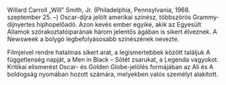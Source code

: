 Willard Carroll „Will” Smith, Jr. (Philadelphia, Pennsylvania, 1968. szeptember 25. –) Oscar-díjra jelölt amerikai színész, többszörös Grammy-díjnyertes hiphopelőadó. Azon kevés ember egyike, akik az Egyesült Államok szórakoztatóiparának három jelentős ágában is sikert élveznek. A Newsweek a bolygó legbefolyásosabb színészének nevezte.

Filmjeivel rendre hatalmas sikert arat, a legismertebbek között találjuk A függetlenség napját, a Men in Black – Sötét zsarukat, a Legenda vagyokot. Kritikai elismerést Oscar- és Golden Globe-jelölés formájában az Ali és A boldogság nyomában hozott számára, melyekben valós személyt alakított.